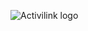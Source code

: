 ![Activilink logo](https://static.wixstatic.com/media/4f4b28_b8ad599c293048d7b374894b776c8631~mv2.png)
